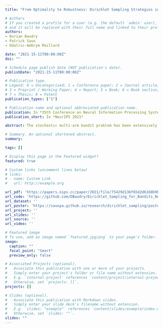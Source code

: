 ```yaml
---
title: "From Optimality to Robustness: Dirichlet Sampling Strategies in Stochastic Bandits"

# Authors
# If you created a profile for a user (e.g. the default `admin` user), write the username (folder name) here
# and it will be replaced with their full name and linked to their profile.
authors:
- Dorian Baudry
- Patrick Saux
- Odalric-Ambrym Maillard

date: "2021-15-11T00:00:00Z"
doi: ""

# Schedule page publish date (NOT publication's date).
publishDate: "2021-15-11T00:00:00Z"

# Publication type.
# Legend: 0 = Uncategorized; 1 = Conference paper; 2 = Journal article;
# 3 = Preprint / Working Paper; 4 = Report; 5 = Book; 6 = Book section;
# 7 = Thesis; 8 = Patent
publication_types: ["1"]

# Publication name and optional abbreviated publication name.
publication: In *35th Conference on Neural Information Processing Systems (NeurIPS 2021)*
publication_short: In *NeurIPS 2021*

abstract: The stochastic multi-arm bandit problem has been extensively studied under standard assumptions on the arm's distribution (e.g bounded with known support, exponential family, etc). These assumptions are suitable for many real-world problems but sometimes they require knowledge (on tails for instance) that may not be precisely accessible to the practitioner, raising the question of the robustness of bandit algorithms to model misspecification. In this paper we study a generic Dirichlet Sampling (DS) algorithm, based on pairwise comparisons of empirical indices computed with re-sampling of the arms' observations and a data-dependent exploration bonus. We show that different variants of this strategy achieve provably optimal regret guarantees when the distributions are bounded and logarithmic regret for semi-bounded distributions with a mild quantile condition. We also show that a simple tuning achieve robustness with respect to a large class of unbounded distributions, at the cost of slightly worse than logarithmic asymptotic regret. We finally provide numerical experiments showing the merits of DS in a decision-making problem on synthetic agriculture data.

# Summary. An optional shortened abstract.
summary: 

tags: []

# Display this page in the Featured widget?
featured: true

# Custom links (uncomment lines below)
# links:
# - name: Custom Link
#   url: http://example.org

url_pdf: 'https://papers.nips.cc/paper/2021/file/75429d136f65d2d6168b9b6c5f6ec951-Paper.pdf'
url_code: 'https://github.com/DBaudry/Dirichlet_Sampling_for_Bandits_Neurips21'
url_dataset: ''
url_poster: 'https://sauxpa.github.io/research/dirichlet_sampling/poster.pdf'
url_project: ''
url_slides: ''
url_source: ''
url_video: ''

# Featured image
# To use, add an image named `featured.jpg/png` to your page's folder.
image:
  caption: ""
  focal_point: "Smart"
  preview_only: false

# Associated Projects (optional).
#   Associate this publication with one or more of your projects.
#   Simply enter your project's folder or file name without extension.
#   E.g. `internal-project` references `content/project/internal-project/index.md`.
#   Otherwise, set `projects: []`.
projects: []

# Slides (optional).
#   Associate this publication with Markdown slides.
#   Simply enter your slide deck's filename without extension.
#   E.g. `slides: "example"` references `content/slides/example/index.md`.
#   Otherwise, set `slides: ""`.
slides: ""
---
```

<!--
{{% callout note %}}
Click the *Cite* button above to demo the feature to enable visitors to import publication metadata into their reference management software.
{{% /callout %}}

{{% callout note %}}
Create your slides in Markdown - click the *Slides* button to check out the example.
{{% /callout %}}

Supplementary notes can be added here, including [code, math, and images](https://wowchemy.com/docs/writing-markdown-latex/). -->
